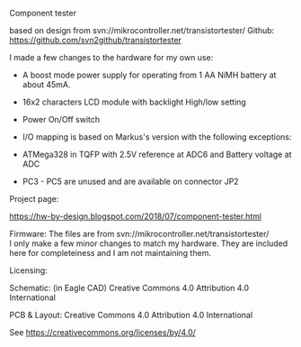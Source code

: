Component tester

based on design from svn://mikrocontroller.net/transistortester/
Github: https://github.com/svn2github/transistortester

I made a few changes to the hardware for my own use:

- A boost mode power supply for operating from 1 AA NiMH battery at about 45mA.
  
- 16x2 characters LCD module with backlight High/low setting

- Power On/Off switch

- I/O mapping is based on Markus's version with the following exceptions:

*  ATMega328 in TQFP with 2.5V reference at ADC6 and Battery voltage at ADC

*  PC3 - PC5 are unused and are available on connector JP2


Project page:

https://hw-by-design.blogspot.com/2018/07/component-tester.html

Firmware: The files are from svn://mikrocontroller.net/transistortester/  
I only make a few minor changes to match my hardware.  They are included 
here for completeiness and I am not maintaining them.

Licensing:

Schematic: (in Eagle CAD) Creative Commons 4.0 Attribution 4.0 International

PCB & Layout: Creative Commons 4.0 Attribution 4.0 International

See https://creativecommons.org/licenses/by/4.0/

